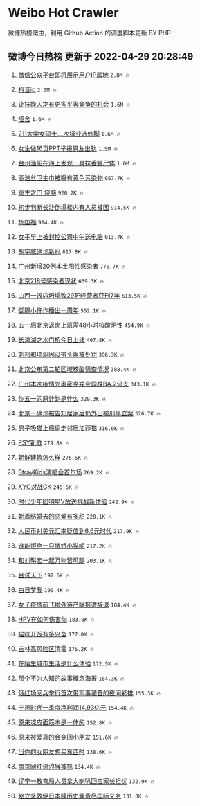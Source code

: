 # Weibo Hot Crawler 



微博热榜爬虫，利用 Github Action 的调度脚本更新 BY PHP 


## 微博今日热榜 更新于 2022-04-29 20:28:49 
1. [微信公众平台即将展示用户IP属地](https://s.weibo.com/weibo?q=%23%E5%BE%AE%E4%BF%A1%E5%85%AC%E4%BC%97%E5%B9%B3%E5%8F%B0%E5%8D%B3%E5%B0%86%E5%B1%95%E7%A4%BA%E7%94%A8%E6%88%B7IP%E5%B1%9E%E5%9C%B0%23&Refer=top) `2.8M 🔥` 

1. [抖音ip](https://s.weibo.com/weibo?q=%E6%8A%96%E9%9F%B3ip&Refer=top) `2.0M 🔥` 

1. [让技能人才有更多平等竞争的机会](https://s.weibo.com/weibo?q=%23%E8%AE%A9%E6%8A%80%E8%83%BD%E4%BA%BA%E6%89%8D%E6%9C%89%E6%9B%B4%E5%A4%9A%E5%B9%B3%E7%AD%89%E7%AB%9E%E4%BA%89%E7%9A%84%E6%9C%BA%E4%BC%9A%23&Refer=top) `1.6M 🔥` 

1. [哑舍](https://s.weibo.com/weibo?q=%E5%93%91%E8%88%8D&Refer=top) `1.6M 🔥` 

1. [211大学女硕士二次择业选修脚](https://s.weibo.com/weibo?q=%23211%E5%A4%A7%E5%AD%A6%E5%A5%B3%E7%A1%95%E5%A3%AB%E4%BA%8C%E6%AC%A1%E6%8B%A9%E4%B8%9A%E9%80%89%E4%BF%AE%E8%84%9A%23&Refer=top) `1.6M 🔥` 

1. [女生做16页PPT举报男友出轨](https://s.weibo.com/weibo?q=%23%E5%A5%B3%E7%94%9F%E5%81%9A16%E9%A1%B5PPT%E4%B8%BE%E6%8A%A5%E7%94%B7%E5%8F%8B%E5%87%BA%E8%BD%A8%23&Refer=top) `1.5M 🔥` 

1. [台州渔船在海上发现一具抹香鲸尸体](https://s.weibo.com/weibo?q=%23%E5%8F%B0%E5%B7%9E%E6%B8%94%E8%88%B9%E5%9C%A8%E6%B5%B7%E4%B8%8A%E5%8F%91%E7%8E%B0%E4%B8%80%E5%85%B7%E6%8A%B9%E9%A6%99%E9%B2%B8%E5%B0%B8%E4%BD%93%23&Refer=top) `1.0M 🔥` 

1. [高洁丝卫生巾被曝有黄色污染物](https://s.weibo.com/weibo?q=%23%E9%AB%98%E6%B4%81%E4%B8%9D%E5%8D%AB%E7%94%9F%E5%B7%BE%E8%A2%AB%E6%9B%9D%E6%9C%89%E9%BB%84%E8%89%B2%E6%B1%A1%E6%9F%93%E7%89%A9%23&Refer=top) `957.7K 🔥` 

1. [重生之门 烧脑](https://s.weibo.com/weibo?q=%E9%87%8D%E7%94%9F%E4%B9%8B%E9%97%A8%20%E7%83%A7%E8%84%91&Refer=top) `920.2K 🔥` 

1. [初步判断长沙倒塌楼内有人员被困](https://s.weibo.com/weibo?q=%23%E5%88%9D%E6%AD%A5%E5%88%A4%E6%96%AD%E9%95%BF%E6%B2%99%E5%80%92%E5%A1%8C%E6%A5%BC%E5%86%85%E6%9C%89%E4%BA%BA%E5%91%98%E8%A2%AB%E5%9B%B0%23&Refer=top) `914.5K 🔥` 

1. [杨国福](https://s.weibo.com/weibo?q=%E6%9D%A8%E5%9B%BD%E7%A6%8F&Refer=top) `914.4K 🔥` 

1. [女子早上被封控公司中午送电脑](https://s.weibo.com/weibo?q=%23%E5%A5%B3%E5%AD%90%E6%97%A9%E4%B8%8A%E8%A2%AB%E5%B0%81%E6%8E%A7%E5%85%AC%E5%8F%B8%E4%B8%AD%E5%8D%88%E9%80%81%E7%94%B5%E8%84%91%23&Refer=top) `913.7K 🔥` 

1. [胡宇威确诊新冠](https://s.weibo.com/weibo?q=%23%E8%83%A1%E5%AE%87%E5%A8%81%E7%A1%AE%E8%AF%8A%E6%96%B0%E5%86%A0%23&Refer=top) `817.8K 🔥` 

1. [广州新增20例本土阳性感染者](https://s.weibo.com/weibo?q=%23%E5%B9%BF%E5%B7%9E%E6%96%B0%E5%A2%9E20%E4%BE%8B%E6%9C%AC%E5%9C%9F%E9%98%B3%E6%80%A7%E6%84%9F%E6%9F%93%E8%80%85%23&Refer=top) `770.7K 🔥` 

1. [北京218号感染者现状](https://s.weibo.com/weibo?q=%23%E5%8C%97%E4%BA%AC218%E5%8F%B7%E6%84%9F%E6%9F%93%E8%80%85%E7%8E%B0%E7%8A%B6%23&Refer=top) `669.3K 🔥` 

1. [山西一饭店坍塌致29死经营者获刑7年](https://s.weibo.com/weibo?q=%23%E5%B1%B1%E8%A5%BF%E4%B8%80%E9%A5%AD%E5%BA%97%E5%9D%8D%E5%A1%8C%E8%87%B429%E6%AD%BB%E7%BB%8F%E8%90%A5%E8%80%85%E8%8E%B7%E5%88%917%E5%B9%B4%23&Refer=top) `613.5K 🔥` 

1. [御赐小仵作播出一周年](https://s.weibo.com/weibo?q=%23%E5%BE%A1%E8%B5%90%E5%B0%8F%E4%BB%B5%E4%BD%9C%E6%92%AD%E5%87%BA%E4%B8%80%E5%91%A8%E5%B9%B4%23&Refer=top) `552.1K 🔥` 

1. [五一后北京返岗上班需48小时核酸阴性](https://s.weibo.com/weibo?q=%23%E4%BA%94%E4%B8%80%E5%90%8E%E5%8C%97%E4%BA%AC%E8%BF%94%E5%B2%97%E4%B8%8A%E7%8F%AD%E9%9C%8048%E5%B0%8F%E6%97%B6%E6%A0%B8%E9%85%B8%E9%98%B4%E6%80%A7%23&Refer=top) `454.9K 🔥` 

1. [长津湖之水门桥今日上线](https://s.weibo.com/weibo?q=%23%E9%95%BF%E6%B4%A5%E6%B9%96%E4%B9%8B%E6%B0%B4%E9%97%A8%E6%A1%A5%E4%BB%8A%E6%97%A5%E4%B8%8A%E7%BA%BF%23&Refer=top) `407.8K 🔥` 

1. [刘邦和项羽因没带头盔被处罚](https://s.weibo.com/weibo?q=%23%E5%88%98%E9%82%A6%E5%92%8C%E9%A1%B9%E7%BE%BD%E5%9B%A0%E6%B2%A1%E5%B8%A6%E5%A4%B4%E7%9B%94%E8%A2%AB%E5%A4%84%E7%BD%9A%23&Refer=top) `396.3K 🔥` 

1. [北京公布第二轮区域核酸筛查情况](https://s.weibo.com/weibo?q=%23%E5%8C%97%E4%BA%AC%E5%85%AC%E5%B8%83%E7%AC%AC%E4%BA%8C%E8%BD%AE%E5%8C%BA%E5%9F%9F%E6%A0%B8%E9%85%B8%E7%AD%9B%E6%9F%A5%E6%83%85%E5%86%B5%23&Refer=top) `388.4K 🔥` 

1. [广州本次疫情为奥密克戎变异株BA.2分支](https://s.weibo.com/weibo?q=%23%E5%B9%BF%E5%B7%9E%E6%9C%AC%E6%AC%A1%E7%96%AB%E6%83%85%E4%B8%BA%E5%A5%A5%E5%AF%86%E5%85%8B%E6%88%8E%E5%8F%98%E5%BC%82%E6%A0%AABA.2%E5%88%86%E6%94%AF%23&Refer=top) `343.1K 🔥` 

1. [你五一的原计划是什么](https://s.weibo.com/weibo?q=%23%E4%BD%A0%E4%BA%94%E4%B8%80%E7%9A%84%E5%8E%9F%E8%AE%A1%E5%88%92%E6%98%AF%E4%BB%80%E4%B9%88%23&Refer=top) `329.3K 🔥` 

1. [北京一确诊被告知居家后仍外出被刑事立案](https://s.weibo.com/weibo?q=%23%E5%8C%97%E4%BA%AC%E4%B8%80%E7%A1%AE%E8%AF%8A%E8%A2%AB%E5%91%8A%E7%9F%A5%E5%B1%85%E5%AE%B6%E5%90%8E%E4%BB%8D%E5%A4%96%E5%87%BA%E8%A2%AB%E5%88%91%E4%BA%8B%E7%AB%8B%E6%A1%88%23&Refer=top) `326.7K 🔥` 

1. [男子吸猫上瘾偷走邻居加菲猫](https://s.weibo.com/weibo?q=%23%E7%94%B7%E5%AD%90%E5%90%B8%E7%8C%AB%E4%B8%8A%E7%98%BE%E5%81%B7%E8%B5%B0%E9%82%BB%E5%B1%85%E5%8A%A0%E8%8F%B2%E7%8C%AB%23&Refer=top) `316.0K 🔥` 

1. [PSY新歌](https://s.weibo.com/weibo?q=PSY%E6%96%B0%E6%AD%8C&Refer=top) `279.8K 🔥` 

1. [朝鲜建筑怎么样](https://s.weibo.com/weibo?q=%23%E6%9C%9D%E9%B2%9C%E5%BB%BA%E7%AD%91%E6%80%8E%E4%B9%88%E6%A0%B7%23&Refer=top) `276.5K 🔥` 

1. [StrayKids演唱会首尔场](https://s.weibo.com/weibo?q=%23StrayKids%E6%BC%94%E5%94%B1%E4%BC%9A%E9%A6%96%E5%B0%94%E5%9C%BA%23&Refer=top) `269.2K 🔥` 

1. [XYG对战GK](https://s.weibo.com/weibo?q=%23XYG%E5%AF%B9%E6%88%98GK%23&Refer=top) `245.5K 🔥` 

1. [时代少年团明星V放送挑战新体验](https://s.weibo.com/weibo?q=%23%E6%97%B6%E4%BB%A3%E5%B0%91%E5%B9%B4%E5%9B%A2%E6%98%8E%E6%98%9FV%E6%94%BE%E9%80%81%E6%8C%91%E6%88%98%E6%96%B0%E4%BD%93%E9%AA%8C%23&Refer=top) `242.9K 🔥` 

1. [朝着结婚去的恋爱有多甜](https://s.weibo.com/weibo?q=%23%E6%9C%9D%E7%9D%80%E7%BB%93%E5%A9%9A%E5%8E%BB%E7%9A%84%E6%81%8B%E7%88%B1%E6%9C%89%E5%A4%9A%E7%94%9C%23&Refer=top) `228.1K 🔥` 

1. [人民币对美元汇率贬值到6.6元时代](https://s.weibo.com/weibo?q=%23%E4%BA%BA%E6%B0%91%E5%B8%81%E5%AF%B9%E7%BE%8E%E5%85%83%E6%B1%87%E7%8E%87%E8%B4%AC%E5%80%BC%E5%88%B06.6%E5%85%83%E6%97%B6%E4%BB%A3%23&Refer=top) `217.9K 🔥` 

1. [谁能拒绝一只撒娇小猫呢](https://s.weibo.com/weibo?q=%23%E8%B0%81%E8%83%BD%E6%8B%92%E7%BB%9D%E4%B8%80%E5%8F%AA%E6%92%92%E5%A8%87%E5%B0%8F%E7%8C%AB%E5%91%A2%23&Refer=top) `217.2K 🔥` 

1. [和刘畊宏一起万物皆可踢](https://s.weibo.com/weibo?q=%23%E5%92%8C%E5%88%98%E7%95%8A%E5%AE%8F%E4%B8%80%E8%B5%B7%E4%B8%87%E7%89%A9%E7%9A%86%E5%8F%AF%E8%B8%A2%23&Refer=top) `203.1K 🔥` 

1. [且试天下](https://s.weibo.com/weibo?q=%23%E4%B8%94%E8%AF%95%E5%A4%A9%E4%B8%8B%23&Refer=top) `197.6K 🔥` 

1. [白日梦我](https://s.weibo.com/weibo?q=%E7%99%BD%E6%97%A5%E6%A2%A6%E6%88%91&Refer=top) `190.4K 🔥` 

1. [女子疫情前飞境外待产瞒报遭辞退](https://s.weibo.com/weibo?q=%23%E5%A5%B3%E5%AD%90%E7%96%AB%E6%83%85%E5%89%8D%E9%A3%9E%E5%A2%83%E5%A4%96%E5%BE%85%E4%BA%A7%E7%9E%92%E6%8A%A5%E9%81%AD%E8%BE%9E%E9%80%80%23&Refer=top) `184.4K 🔥` 

1. [HPV在如何伤害你](https://s.weibo.com/weibo?q=%23HPV%E5%9C%A8%E5%A6%82%E4%BD%95%E4%BC%A4%E5%AE%B3%E4%BD%A0%23&Refer=top) `183.0K 🔥` 

1. [猫咪开饭有多兴奋](https://s.weibo.com/weibo?q=%23%E7%8C%AB%E5%92%AA%E5%BC%80%E9%A5%AD%E6%9C%89%E5%A4%9A%E5%85%B4%E5%A5%8B%23&Refer=top) `177.0K 🔥` 

1. [吉林高风险区清零](https://s.weibo.com/weibo?q=%23%E5%90%89%E6%9E%97%E9%AB%98%E9%A3%8E%E9%99%A9%E5%8C%BA%E6%B8%85%E9%9B%B6%23&Refer=top) `175.2K 🔥` 

1. [在陌生城市生活是什么体验](https://s.weibo.com/weibo?q=%23%E5%9C%A8%E9%99%8C%E7%94%9F%E5%9F%8E%E5%B8%82%E7%94%9F%E6%B4%BB%E6%98%AF%E4%BB%80%E4%B9%88%E4%BD%93%E9%AA%8C%23&Refer=top) `172.5K 🔥` 

1. [那个不为人知的故事概念海报](https://s.weibo.com/weibo?q=%23%E9%82%A3%E4%B8%AA%E4%B8%8D%E4%B8%BA%E4%BA%BA%E7%9F%A5%E7%9A%84%E6%95%85%E4%BA%8B%E6%A6%82%E5%BF%B5%E6%B5%B7%E6%8A%A5%23&Refer=top) `164.3K 🔥` 

1. [俄红场阅兵举行首次带军事装备的夜间彩排](https://s.weibo.com/weibo?q=%23%E4%BF%84%E7%BA%A2%E5%9C%BA%E9%98%85%E5%85%B5%E4%B8%BE%E8%A1%8C%E9%A6%96%E6%AC%A1%E5%B8%A6%E5%86%9B%E4%BA%8B%E8%A3%85%E5%A4%87%E7%9A%84%E5%A4%9C%E9%97%B4%E5%BD%A9%E6%8E%92%23&Refer=top) `155.3K 🔥` 

1. [宁德时代一季度净利润14.93亿元](https://s.weibo.com/weibo?q=%23%E5%AE%81%E5%BE%B7%E6%97%B6%E4%BB%A3%E4%B8%80%E5%AD%A3%E5%BA%A6%E5%87%80%E5%88%A9%E6%B6%A614.93%E4%BA%BF%E5%85%83%23&Refer=top) `154.4K 🔥` 

1. [原来凉皮面筋本是一体的](https://s.weibo.com/weibo?q=%23%E5%8E%9F%E6%9D%A5%E5%87%89%E7%9A%AE%E9%9D%A2%E7%AD%8B%E6%9C%AC%E6%98%AF%E4%B8%80%E4%BD%93%E7%9A%84%23&Refer=top) `152.8K 🔥` 

1. [原来被爱真的会变回小朋友](https://s.weibo.com/weibo?q=%23%E5%8E%9F%E6%9D%A5%E8%A2%AB%E7%88%B1%E7%9C%9F%E7%9A%84%E4%BC%9A%E5%8F%98%E5%9B%9E%E5%B0%8F%E6%9C%8B%E5%8F%8B%23&Refer=top) `151.6K 🔥` 

1. [当你的女朋友想买东西时](https://s.weibo.com/weibo?q=%23%E5%BD%93%E4%BD%A0%E7%9A%84%E5%A5%B3%E6%9C%8B%E5%8F%8B%E6%83%B3%E4%B9%B0%E4%B8%9C%E8%A5%BF%E6%97%B6%23&Refer=top) `138.6K 🔥` 

1. [南京网红流浪猴被抓](https://s.weibo.com/weibo?q=%23%E5%8D%97%E4%BA%AC%E7%BD%91%E7%BA%A2%E6%B5%81%E6%B5%AA%E7%8C%B4%E8%A2%AB%E6%8A%93%23&Refer=top) `134.4K 🔥` 

1. [辽宁一教育局人员拿大喇叭回应家长担忧](https://s.weibo.com/weibo?q=%23%E8%BE%BD%E5%AE%81%E4%B8%80%E6%95%99%E8%82%B2%E5%B1%80%E4%BA%BA%E5%91%98%E6%8B%BF%E5%A4%A7%E5%96%87%E5%8F%AD%E5%9B%9E%E5%BA%94%E5%AE%B6%E9%95%BF%E6%8B%85%E5%BF%A7%23&Refer=top) `132.9K 🔥` 

1. [赵立坚敦促日本赎历史罪责尽国际义务](https://s.weibo.com/weibo?q=%23%E8%B5%B5%E7%AB%8B%E5%9D%9A%E6%95%A6%E4%BF%83%E6%97%A5%E6%9C%AC%E8%B5%8E%E5%8E%86%E5%8F%B2%E7%BD%AA%E8%B4%A3%E5%B0%BD%E5%9B%BD%E9%99%85%E4%B9%89%E5%8A%A1%23&Refer=top) `131.8K 🔥` 

